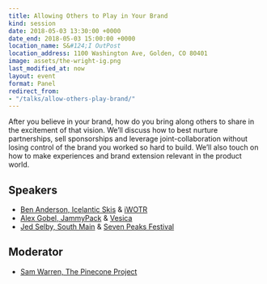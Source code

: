 ```yaml
---
title: Allowing Others to Play in Your Brand
kind: session
date: 2018-05-03 13:30:00 +0000
date_end: 2018-05-03 15:00:00 +0000
location_name: S&#124;I OutPost
location_address: 1100 Washington Ave, Golden, CO 80401
image: assets/the-wright-ig.png
last_modified_at: now
layout: event
format: Panel
redirect_from:
- "/talks/allow-others-play-brand/"
---
```

After you believe in your brand, how do you bring along others to share in the excitement of that vision. We’ll discuss how to best nurture partnerships, sell sponsorships and leverage joint-collaboration without losing control of the brand you worked so hard to build. We’ll also touch on how to make experiences and brand extension relevant in the product world.

## Speakers

* [Ben Anderson, Icelantic Skis](https://www.icelanticskis.com/) & [iWOTR](https://www.facebook.com/IcelanticsWinterOnTheRocks/)
* [Alex Gobel, JammyPack](https://www.jammypack.com/) & [Vesica](https://vesica.com/)
* [Jed Selby, South Main](http://www.southmainco.com/) & [Seven Peaks Festival](http://sevenpeaksfestival.com/)

## Moderator

* [Sam Warren, The Pinecone Project](https://www.thepineconeproject.com/)